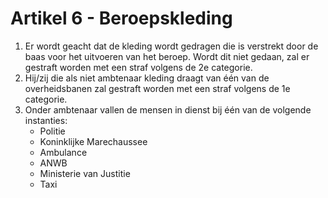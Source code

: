 # Artikel 6 - Beroepskleding

1. Er wordt geacht dat de kleding wordt gedragen die is verstrekt door de baas voor het uitvoeren van het beroep. Wordt dit niet gedaan, zal er gestraft worden met een straf volgens de 2e categorie.
2. Hij/zij die als niet ambtenaar kleding draagt van één van de overheidsbanen zal gestraft worden met een straf volgens de 1e categorie.
3. Onder ambtenaar vallen de mensen in dienst bij één van de volgende instanties:
   * Politie
   * Koninklijke Marechaussee
   * Ambulance
   * ANWB
   * Ministerie van Justitie
   * Taxi
